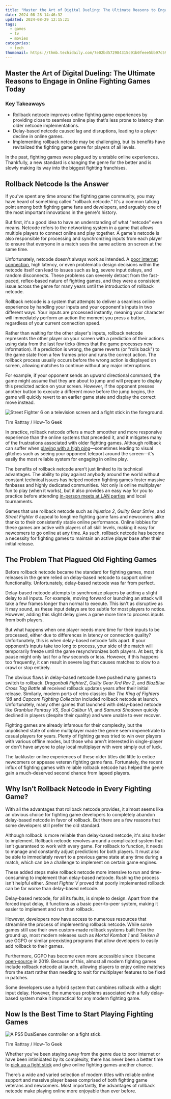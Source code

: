 ```yaml
---
title: "Master the Art of Digital Dueling: The Ultimate Reasons to Engage in Online Fighting Games Today"
date: 2024-08-28 14:46:32
updated: 2024-08-29 12:15:21
tags:
  - games
  - tv
  - movies
categories:
  - tech
thumbnail: https://thmb.techidaily.com/7e02bd572984315c91b0feee5bb97c59ecfef3acd51a935224f88b492a26dbad.jpg
---
```


## Master the Art of Digital Dueling: The Ultimate Reasons to Engage in Online Fighting Games Today

### Key Takeaways

* Rollback netcode improves online fighting game experiences by providing close to seamless online play that's less prone to latency than older netcode implementations.
* Delay-based netcode caused lag and disruptions, leading to a player decline in online games.
* Implementing rollback netcode may be challenging, but its benefits have revitalized the fighting game genre for players of all levels.

 In the past, fighting games were plagued by unstable online experiences. Thankfully, a new standard is changing the genre for the better and is slowly making its way into the biggest fighting franchises.

##  Rollback Netcode Is the Answer

 If you've spent any time around the fighting game community, you may have heard of something called "rollback netcode." It's a common talking point among both fighting game fans and developers, and arguably one of the most important innovations in the genre's history.

 But first, it's a good idea to have an understanding of what "netcode" even means. Netcode refers to the networking system in a game that allows multiple players to connect online and play together. A game's netcode is also responsible for processing and synchronizing inputs from each player to ensure that everyone in a match sees the same actions on screen at the same time.

 Unfortunately, netcode doesn't always work as intended. A [poor internet connection](https://article-posts.techidaily.com/pioneering-medical-messaging-in-digital-advertising/), high latency, or even problematic design decisions within the netcode itself can lead to issues such as lag, severe input delays, and random disconnects. These problems can severely detract from the fast-paced, reflex-based nature of fighting games, and they were a consistent issue across the genre for many years until the introduction of rollback netcode.

 Rollback netcode is a system that attempts to deliver a seamless online experience by handling your inputs and your opponent's inputs in two different ways. Your inputs are processed instantly, meaning your character will immediately perform an action the moment you press a button, regardless of your current connection speed.

 Rather than waiting for the other player's inputs, rollback netcode represents the other player on your screen with a prediction of their actions using data from the last few ticks (times that the game processes new information). If a prediction is wrong, the game reverts (or "rolls back") to the game state from a few frames prior and runs the correct action. The rollback process usually occurs before the wrong action is displayed on screen, allowing matches to continue without any major interruptions.

 For example, if your opponent sends an upward directional command, the game might assume that they are about to jump and will prepare to display this predicted action on your screen. However, if the opponent presses another button to execute a different move before the jump begins, the game will quickly revert to an earlier game state and display the correct move instead.

![Street Fighter 6 on a television screen and a fight stick in the foreground.](https://static1.howtogeekimages.com/wordpress/wp-content/uploads/2024/06/img_6305.jpeg) 

Tim Rattray / How-To Geek

 In practice, rollback netcode offers a much smoother and more responsive experience than the online systems that preceded it, and it mitigates many of the frustrations associated with older fighting games. Although rollback can suffer when [playing with a high ping](https://visual-screen-recording.techidaily.com/new-in-2024-unveiling-the-secrets-of-showmores-screen-capture-software/)—sometimes leading to visual glitches such as seeing your opponent teleport around the screen—it's easily the most reliable system for engaging in online play.

 The benefits of rollback netcode aren’t just limited to its technical advantages. The ability to play against anybody around the world without constant technical issues has helped modern fighting games foster massive fanbases and highly dedicated communities. Not only is online multiplayer fun to play (when it works), but it also provides an easy way for you to practice before attending [in-person meets at LAN parties](https://win11-tips.techidaily.com/how-to-resolve-windows-upgrade-failures-and-errors/) and local tournaments.

 Games that use rollback netcode such as _Injustice 2_, _Guilty Gear Strive_, and _Street Fighter 6_ appeal to longtime fighting game fans and newcomers alike thanks to their consistently stable online performance. Online lobbies for these games are active with players of all skill levels, making it easy for newcomers to go online at any time. As such, rollback netcode has become a necessity for fighting games to maintain an active player base after their initial release.

##  The Problem That Plagued Old Fighting Games

 Before rollback netcode became the standard for fighting games, most releases in the genre relied on delay-based netcode to support online functionality. Unfortunately, delay-based netcode was far from perfect.

 Delay-based netcode attempts to synchronize players by adding a slight delay to all inputs. For example, moving forward or launching an attack will take a few frames longer than normal to execute. This isn't as disruptive as it may sound, as these input delays are too subtle for most players to notice. However, adding this slight delay gives a game more time to process inputs from both players.

 But what happens when one player needs more time for their inputs to be processed, either due to differences in latency or connection quality? Unfortunately, this is when delay-based netcode falls apart. If your opponent’s inputs take too long to process, your side of the match will temporarily freeze until the game resynchronizes both players. At best, this pause might only last for a few seconds or less. However, if this happens too frequently, it can result in severe lag that causes matches to slow to a crawl or stop entirely.

 The obvious flaws in delay-based netcode have pushed many games to switch to rollback. _Dragonball FighterZ_, _Guilty Gear Xrd Rev 2_, and _BlazBlue Cross Tag Battle_ all received rollback updates years after their initial release. Similarly, modern ports of retro classics like _The King of Fighters ‘98_ and _Capcom Fighting Collection_ included rollback netcode at launch. Unfortunately, many other games that launched with delay-based netcode like _Granblue Fantasy VS_, _Soul Calibur VI_, and _Samurai Shodown_ quickly declined in players (despite their quality) and were unable to ever recover.

 Fighting games are already infamous for their complexity, but the unpolished state of online multiplayer made the genre seem impenetrable to casual players for years. Plenty of fighting games tried to win over players with various offline modes, but those who aren't interested in single-player or don't have anyone to play local multiplayer with were simply out of luck.

 The lackluster online experiences of these older titles did little to entice newcomers or appease veteran fighting game fans. Fortunately, the recent influx of fighting games with reliable rollback netcode has helped the genre gain a much-deserved second chance from lapsed players.

##  Why Isn’t Rollback Netcode in Every Fighting Game?

 With all the advantages that rollback netcode provides, it almost seems like an obvious choice for fighting game developers to completely abandon delay-based netcode in favor of rollback. But there are a few reasons that some developers still prefer the old standard.

 Although rollback is more reliable than delay-based netcode, it's also harder to implement. Rollback netcode revolves around a complicated system that isn’t guaranteed to work with every game. For rollback to function, it needs to manage and constantly adjust predictions for both players. It must also be able to immediately revert to a previous game state at any time during a match, which can be a challenge to implement on certain game engines.

 These added steps make rollback netcode more intensive to run and time-consuming to implement than delay-based netcode. Rushing the process isn't helpful either. _Street Fighter V_ proved that poorly implemented rollback can be far worse than delay-based netcode.

 Delay-based netcode, for all its faults, is simple to design. Apart from the forced input delay, it functions as a basic peer-to-peer system, making it easier to implement and run than rollback.

 However, developers now have access to numerous resources that streamline the process of implementing rollback netcode. While some games still use their own custom-made rollback systems built from the ground up, most modern releases such as _Mortal Kombat 1_ and _Tekken 8_ use GGPO or similar preexisting programs that allow developers to easily add rollback to their games.

 Furthermore, GGPO has become even more accessible since it became [open-source](https://some-tips.techidaily.com/top-10-gratis-lut-files-comprehensive-analysis-and-downloads-for-2024/) in 2019\. Because of this, almost all modern fighting games include rollback netcode at launch, allowing players to enjoy online matches from the start rather than needing to wait for multiplayer features to be fixed in patches.

 Some developers use a hybrid system that combines rollback with a slight input delay. However, the numerous problems associated with a fully delay-based system make it impractical for any modern fighting game.

##  Now Is the Best Time to Start Playing Fighting Games

![A PS5 DualSense controller on a fight stick.](https://static1.howtogeekimages.com/wordpress/wp-content/uploads/2024/06/img_6303.jpeg) 

Tim Rattray / How-To Geek

 Whether you've been staying away from the genre due to poor internet or have been intimidated by its complexity, there has never been a better time to [pick up a fight stick](https://instagram-clips.techidaily.com/updated-a-shadows-perspective-instagram-story-discovery-with-zero-identity-disclosure-pc-android-iphone-for-2024/) and give online fighting games another chance.

 There’s a wide and varied selection of modern titles with reliable online support and massive player bases comprised of both fighting game veterans and newcomers. Most importantly, the advantages of rollback netcode make playing online more enjoyable than ever before.

<ins class="adsbygoogle"
     style="display:block"
     data-ad-format="autorelaxed"
     data-ad-client="ca-pub-7571918770474297"
     data-ad-slot="1223367746"></ins>



<ins class="adsbygoogle"
     style="display:block"
     data-ad-client="ca-pub-7571918770474297"
     data-ad-slot="8358498916"
     data-ad-format="auto"
     data-full-width-responsive="true"></ins>
